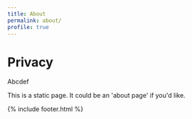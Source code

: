 ```yaml
---
title: About
permalink: about/
profile: true
---
```


# Privacy


Abcdef

This is a static page. It could be an 'about page' if you'd like.

{% include footer.html %}
